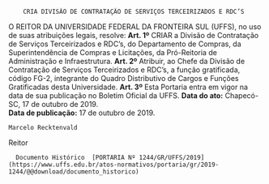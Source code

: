         CRIA DIVISÃO DE CONTRATAÇÃO DE SERVIÇOS TERCEIRIZADOS E RDC’S  

 O REITOR DA UNIVERSIDADE FEDERAL DA FRONTEIRA SUL (UFFS), no uso de suas atribuições legais, resolve:   **Art. 1º**  CRIAR a Divisão de Contratação de Serviços Terceirizados e RDC’s, do Departamento de Compras, da Superintendência de Compras e Licitações, da Pró-Reitoria de Administração e Infraestrutura.   **Art. 2º**  Atribuir, ao Chefe da Divisão de Contratação de Serviços Terceirizados e RDC’s, a função gratificada, código FG-2, integrante do Quadro Distributivo de Cargos e Funções Gratificadas desta Universidade.   **Art. 3º**  Esta Portaria entra em vigor na data de sua publicação no Boletim Oficial da UFFS.        **Data do ato:** Chapecó-SC, 17 de outubro de 2019.   
 **Data de publicação:**  17 de outubro de 2019. 

    Marcelo Recktenvald   
 Reitor 

      Documento Histórico  [PORTARIA Nº 1244/GR/UFFS/2019](https://www.uffs.edu.br/atos-normativos/portaria/gr/2019-1244/@@download/documento_historico)     
      